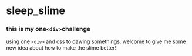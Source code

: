 # sleep_slime
### this is my one`<div>`challenge
using one `<div>` and css to dawing somethings. welcome to give me some new idea about how to make the slime better!!
